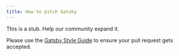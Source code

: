 ```yaml
---
title: How to pitch Gatsby
---
```


This is a stub. Help our community expand it.

Please use the [Gatsby Style Guide](/docs/gatsby-style-guide/) to ensure your
pull request gets accepted.
